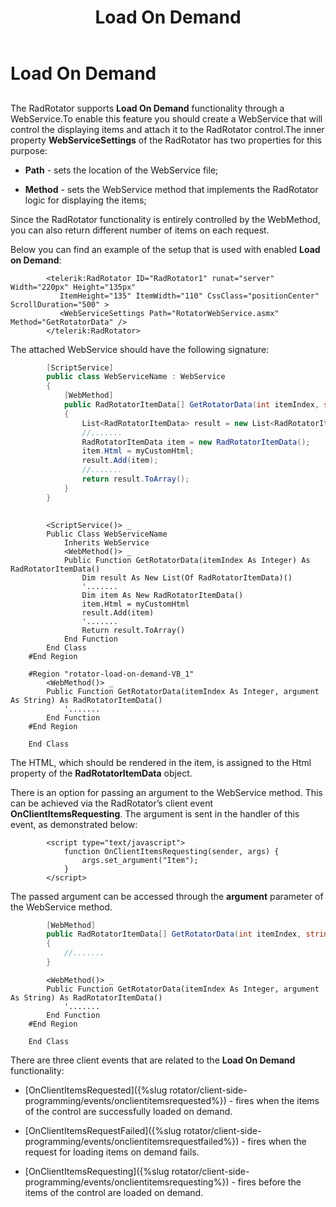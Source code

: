 ﻿---
title: Load On Demand
page_title: Load On Demand | UI for ASP.NET AJAX Documentation
description: Load On Demand
slug: rotator/functionality/load-on-demand
tags: load,on,demand
published: True
position: 2
---

# Load On Demand



## 

The RadRotator supports __Load On Demand__ functionality through a WebService.To enable this feature you should create a WebService that will control the displaying items and attach it to the RadRotator control.The inner property __WebServiceSettings__ of the RadRotator has two properties for this purpose:

* __Path__ - sets the location of the WebService file;

* __Method__ - sets the WebService method that implements the RadRotator logic for displaying the items;

Since the RadRotator functionality is entirely controlled by the WebMethod, you can also return different number of items on each request.

Below you can find an example of the setup that is used with enabled __Load on Demand__:

````ASPNET
	    <telerik:RadRotator ID="RadRotator1" runat="server" Width="220px" Height="135px"
	       ItemHeight="135" ItemWidth="110" CssClass="positionCenter" ScrollDuration="500" >
	       <WebServiceSettings Path="RotatorWebService.asmx" Method="GetRotatorData" />
	    </telerik:RadRotator>
````



The attached WebService should have the following signature:



````C#
		[ScriptService]
		public class WebServiceName : WebService
		{
			[WebMethod]
			public RadRotatorItemData[] GetRotatorData(int itemIndex, string argument)
			{
				List<RadRotatorItemData> result = new List<RadRotatorItemData>();
				//.......
				RadRotatorItemData item = new RadRotatorItemData();
				item.Html = myCustomHtml;
				result.Add(item);
				//.......
				return result.ToArray();
			}
		}
	
````
````VB
		<ScriptService()> _
		Public Class WebServiceName
			Inherits WebService
			<WebMethod()> _
			Public Function GetRotatorData(itemIndex As Integer) As RadRotatorItemData()
				Dim result As New List(Of RadRotatorItemData)()
				'.......
				Dim item As New RadRotatorItemData()
				item.Html = myCustomHtml
				result.Add(item)
				'.......
				Return result.ToArray()
			End Function
		End Class
	#End Region
	
	#Region "rotator-load-on-demand-VB_1"
		<WebMethod()> _
		Public Function GetRotatorData(itemIndex As Integer, argument As String) As RadRotatorItemData()
			'.......
		End Function
	#End Region
	
	End Class
````



The HTML, which should be rendered in the item, is assigned to the Html property of the __RadRotatorItemData__ object.

There is an option for passing an argument to the WebService method. This can be achieved via the RadRotator’s client event __OnClientItemsRequesting__. The argument is sent in the handler of this event, as demonstrated below:

````ASPNET
		<script type="text/javascript">
			function OnClientItemsRequesting(sender, args) {
				args.set_argument("Item");
			}
		</script>
````



The passed argument can be accessed through the __argument__ parameter of the WebService method.



````C#
		[WebMethod]
		public RadRotatorItemData[] GetRotatorData(int itemIndex, string argument)
		{
			//.......
		}
````
````VB
		<WebMethod()> _
		Public Function GetRotatorData(itemIndex As Integer, argument As String) As RadRotatorItemData()
			'.......
		End Function
	#End Region
	
	End Class
````



There are three client events that are related to the __Load On Demand__ functionality:

* [OnClientItemsRequested]({%slug rotator/client-side-programming/events/onclientitemsrequested%}) - fires when the items of the control are successfully loaded on demand.

* [OnClientItemsRequestFailed]({%slug rotator/client-side-programming/events/onclientitemsrequestfailed%}) - fires when the request for loading items on demand fails.

* [OnClientItemsRequesting]({%slug rotator/client-side-programming/events/onclientitemsrequesting%}) - fires before the items of the control are loaded on demand.
